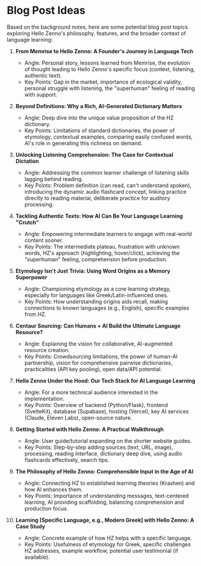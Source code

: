 # Blog Post Ideas

Based on the background notes, here are some potential blog post topics exploring Hello Zenno's philosophy, features, and the broader context of language learning:

1.  **From Memrise to Hello Zenno: A Founder's Journey in Language Tech**
    *   Angle: Personal story, lessons learned from Memrise, the evolution of thought leading to Hello Zenno's specific focus (context, listening, authentic text).
    *   Key Points: Gap in the market, importance of ecological validity, personal struggle with listening, the "superhuman" feeling of reading with support.

2.  **Beyond Definitions: Why a Rich, AI-Generated Dictionary Matters**
    *   Angle: Deep dive into the unique value proposition of the HZ dictionary.
    *   Key Points: Limitations of standard dictionaries, the power of etymology, contextual examples, comparing easily confused words, AI's role in generating this richness on demand.

3.  **Unlocking Listening Comprehension: The Case for Contextual Dictation**
    *   Angle: Addressing the common learner challenge of listening skills lagging behind reading.
    *   Key Points: Problem definition (can read, can't understand spoken), introducing the dynamic audio flashcard concept, linking practice directly to reading material, deliberate practice for auditory processing.

4.  **Tackling Authentic Texts: How AI Can Be Your Language Learning "Crutch"**
    *   Angle: Empowering intermediate learners to engage with real-world content sooner.
    *   Key Points: The intermediate plateau, frustration with unknown words, HZ's approach (highlighting, hover/click), achieving the "superhuman" feeling, comprehension before production.

5.  **Etymology Isn't Just Trivia: Using Word Origins as a Memory Superpower**
    *   Angle: Championing etymology as a core learning strategy, especially for languages like Greek/Latin-influenced ones.
    *   Key Points: How understanding origins aids recall, making connections to known languages (e.g., English), specific examples from HZ.

6.  **Centaur Sourcing: Can Humans + AI Build the Ultimate Language Resource?**
    *   Angle: Explaining the vision for collaborative, AI-augmented resource creation.
    *   Key Points: Crowdsourcing limitations, the power of human-AI partnership, vision for comprehensive pairwise dictionaries, practicalities (API key pooling), open data/API potential.

7.  **Hello Zenno Under the Hood: Our Tech Stack for AI Language Learning**
    *   Angle: For a more technical audience interested in the implementation.
    *   Key Points: Overview of backend (Python/Flask), frontend (SvelteKit), database (Supabase), hosting (Vercel), key AI services (Claude, Eleven Labs), open-source nature.

8.  **Getting Started with Hello Zenno: A Practical Walkthrough**
    *   Angle: User guide/tutorial expanding on the shorter website guides.
    *   Key Points: Step-by-step adding sources (text, URL, image), processing, reading interface, dictionary deep dive, using audio flashcards effectively, search tips.

9.  **The Philosophy of Hello Zenno: Comprehensible Input in the Age of AI**
    *   Angle: Connecting HZ to established learning theories (Krashen) and how AI enhances them.
    *   Key Points: Importance of understanding messages, text-centered learning, AI providing scaffolding, balancing comprehension and production focus.

10. **Learning [Specific Language, e.g., Modern Greek] with Hello Zenno: A Case Study**
    *   Angle: Concrete example of how HZ helps with a specific language.
    *   Key Points: Usefulness of etymology for Greek, specific challenges HZ addresses, example workflow, potential user testimonial (if available). 